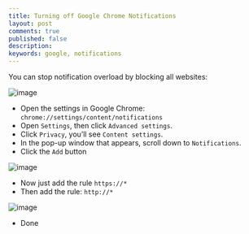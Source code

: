 ```yaml
---
title: Turning off Google Chrome Notifications
layout: post
comments: true
published: false
description: 
keywords: google, notifications
---
```


You can stop notification overload by blocking all websites:

![image](https://user-images.githubusercontent.com/781074/51209993-e514e100-1911-11e9-97ec-c9101a93e5bf.png)

* Open the settings in Google Chrome: `chrome://settings/content/notifications`
* Open `Settings`, then click `Advanced settings`.
* Click `Privacy`, you’ll see `Content settings`.
* In the pop-up window that appears, scroll down to `Notifications`.
* Click the `Add` button

![image](https://user-images.githubusercontent.com/781074/51210219-88fe8c80-1912-11e9-85ec-65f27f426896.png)

* Now just add the rule `https://*`
* Then add the rule: `http://*`

![image](https://user-images.githubusercontent.com/781074/51208802-eee91500-190e-11e9-861b-1ff3c7357017.png)

* Done
